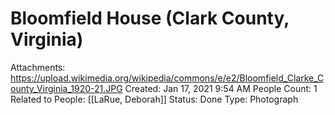 # Bloomfield House (Clark County, Virginia)

Attachments: https://upload.wikimedia.org/wikipedia/commons/e/e2/Bloomfield_Clarke_County_Virginia_1920-21.JPG
Created: Jan 17, 2021 9:54 AM
People Count: 1
Related to People: [[LaRue, Deborah]]
Status: Done
Type: Photograph
